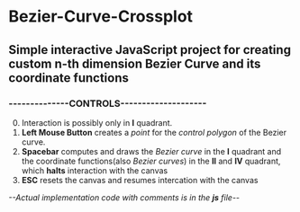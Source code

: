  # Bezier-Curve-Crossplot
## Simple interactive JavaScript project for creating custom n-th dimension Bezier Curve and its coordinate functions

### --------------CONTROLS--------------------
0. Interaction is possibly only in __I__ quadrant.
1. **Left Mouse Button** creates a *point* for the *control polygon* of the Bezier curve.
2. **Spacebar** computes and draws the *Bezier curve* in the __I__ quadrant
and the coordinate functions(also *Bezier curves*) in the __II__ and __IV__ quadrant, which **halts** interaction with the canvas
3. **ESC** resets the canvas and resumes intercation with the canvas

*--Actual implementation code with comments is in the **js** file--*

